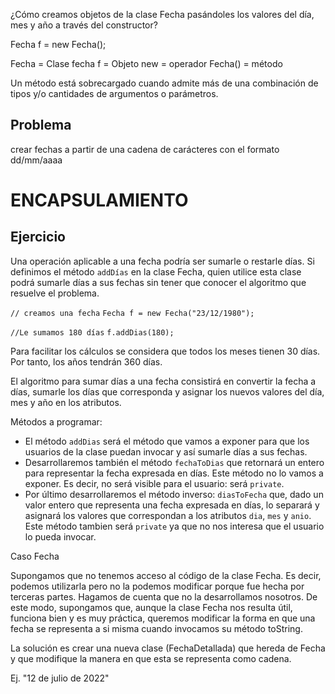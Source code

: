 ¿Cómo creamos objetos de la clase Fecha pasándoles los valores del día, mes y año a través del constructor?

Fecha f = new Fecha();

Fecha = Clase fecha
f = Objeto 
new = operador
Fecha() = método

Un método está sobrecargado cuando admite más de una combinación de tipos y/o cantidades de argumentos o parámetros.

## Problema

crear fechas a partir de una cadena de carácteres con el formato dd/mm/aaaa

# ENCAPSULAMIENTO

## Ejercicio
Una operación aplicable a una fecha podría ser sumarle o restarle días. Si definimos el método `addDías` en la clase Fecha, quien utilice esta clase podrá sumarle días a sus fechas sin tener que conocer el algoritmo que resuelve el problema.

`// creamos una fecha`
`Fecha f = new Fecha("23/12/1980");`

`//Le sumamos 180 días`
`f.addDias(180);`

Para facilitar los cálculos se considera que todos los meses tienen 30 días.
Por tanto, los años tendrán 360 días.

El algoritmo para sumar días a una fecha consistirá en convertir la fecha a días, sumarle los días que corresponda y asignar los nuevos valores del día, mes y año en los atributos.

Métodos a programar:
- El método `addDias` será el método que vamos a exponer para que los usuarios de la clase puedan invocar y así sumarle días a sus fechas.
- Desarrollaremos también el método `fechaToDias` que retornará un entero para representar la fecha expresada en días. Este método no lo vamos a exponer. Es decir, no será visible para el usuario: será `private`.
- Por último desarrollaremos el método inverso: `diasToFecha` que, dado un valor entero que representa una fecha expresada en días, lo separará y asignará los valores que correspondan a los atributos `dia`, `mes` y `anio`. Este método tambien será `private` ya que no nos interesa que el usuario lo pueda invocar.


Caso Fecha

Supongamos que no tenemos acceso al código de la clase Fecha. Es decir, podemos utilizarla pero no la podemos modificar porque fue hecha por terceras partes. Hagamos de cuenta que no la desarrollamos nosotros. De este modo, supongamos que, aunque la clase Fecha nos resulta útil, funciona bien y es muy práctica, queremos modificar la forma en que una fecha se representa a si misma cuando invocamos su método toString.

La solución es crear una nueva clase (FechaDetallada) que hereda de Fecha y que modifique la manera en que esta se representa como cadena.

Ej. "12 de julio de 2022"

